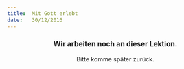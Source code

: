 ```yaml
---
title:  Mit Gott erlebt
date:   30/12/2016
---
```


### <center>Wir arbeiten noch an dieser Lektion.</center>
<center>Bitte komme später zurück.</center>